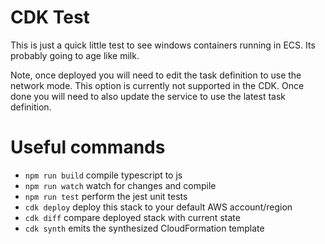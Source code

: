 # CDK Test
This is just a quick little test to see windows containers running in ECS. Its probably going to age like milk.

Note, once deployed you will need to edit the task definition to use the <default> network mode. This option is currently not supported in the CDK. Once done you will need to also update the service to use the latest task definition. 
# Useful commands

 * `npm run build`   compile typescript to js
 * `npm run watch`   watch for changes and compile
 * `npm run test`    perform the jest unit tests
 * `cdk deploy`      deploy this stack to your default AWS account/region
 * `cdk diff`        compare deployed stack with current state
 * `cdk synth`       emits the synthesized CloudFormation template

